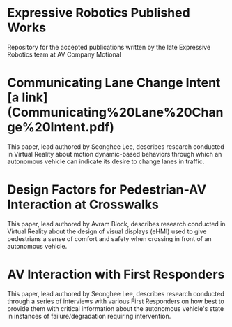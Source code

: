 # Expressive Robotics Published Works
Repository for the accepted publications written by the late Expressive Robotics team at AV Company Motional

# Communicating Lane Change Intent [a link] (Communicating%20Lane%20Change%20Intent.pdf)
This paper, lead authored by Seonghee Lee, describes research conducted in Virtual Reality about motion dynamic-based behaviors through which an autonomous vehicle can indicate its desire to change lanes in traffic.

# Design Factors for Pedestrian-AV Interaction at Crosswalks
This paper, lead authored by Avram Block, describes research conducted in Virtual Reality about the design of visual displays (eHMI) used to give pedestrians a sense of comfort and safety when crossing in front of an autonomous vehicle.

# AV Interaction with First Responders
This paper, lead authored by Seonghee Lee, describes research conducted through a series of interviews with various First Responders on how best to provide them with critical information about the autonomous vehicle's state in instances of failure/degradation requiring intervention.
